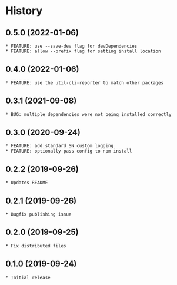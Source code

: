 # History

## 0.5.0 (2022-01-06)
    * FEATURE: use --save-dev flag for devDependencies
    * FEATURE: allow --prefix flag for setting install location

## 0.4.0 (2022-01-06)
    * FEATURE: use the util-cli-reporter to match other packages

## 0.3.1 (2021-09-08)
    * BUG: multiple dependencies were not being installed correctly

## 0.3.0 (2020-09-24)
    * FEATURE: add standard SN custom logging
	* FEATURE: optionally pass config to npm install

## 0.2.2 (2019-09-26)
    * Updates README

## 0.2.1 (2019-09-26)
    * Bugfix publishing issue

## 0.2.0 (2019-09-25)
    * Fix distributed files

## 0.1.0 (2019-09-24)
    * Initial release
